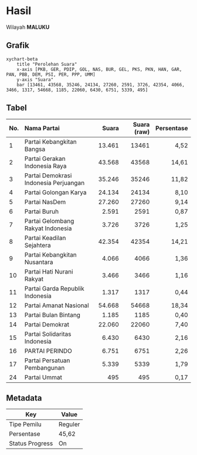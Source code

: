 # Hasil

Wilayah **MALUKU**

## Grafik

```mermaid
xychart-beta
    title "Perolehan Suara"
    x-axis [PKB, GER, PDIP, GOL, NAS, BUR, GEL, PKS, PKN, HAN, GAR, PAN, PBB, DEM, PSI, PER, PPP, UMM]
    y-axis "Suara"
    bar [13461, 43568, 35246, 24134, 27260, 2591, 3726, 42354, 4066, 3466, 1317, 54668, 1185, 22060, 6430, 6751, 5339, 495]
```

## Tabel

| No. | Nama Partai                           | Suara  | Suara (raw) | Persentase |
|:--- |:------------------------------------- | ------:| -----------:| ----------:|
| 1   | Partai Kebangkitan Bangsa             | 13.461 | 13461       | 4,52       |
| 2   | Partai Gerakan Indonesia Raya         | 43.568 | 43568       | 14,61      |
| 3   | Partai Demokrasi Indonesia Perjuangan | 35.246 | 35246       | 11,82      |
| 4   | Partai Golongan Karya                 | 24.134 | 24134       | 8,10       |
| 5   | Partai NasDem                         | 27.260 | 27260       | 9,14       |
| 6   | Partai Buruh                          | 2.591  | 2591        | 0,87       |
| 7   | Partai Gelombang Rakyat Indonesia     | 3.726  | 3726        | 1,25       |
| 8   | Partai Keadilan Sejahtera             | 42.354 | 42354       | 14,21      |
| 9   | Partai Kebangkitan Nusantara          | 4.066  | 4066        | 1,36       |
| 10  | Partai Hati Nurani Rakyat             | 3.466  | 3466        | 1,16       |
| 11  | Partai Garda Republik Indonesia       | 1.317  | 1317        | 0,44       |
| 12  | Partai Amanat Nasional                | 54.668 | 54668       | 18,34      |
| 13  | Partai Bulan Bintang                  | 1.185  | 1185        | 0,40       |
| 14  | Partai Demokrat                       | 22.060 | 22060       | 7,40       |
| 15  | Partai Solidaritas Indonesia          | 6.430  | 6430        | 2,16       |
| 16  | PARTAI PERINDO                        | 6.751  | 6751        | 2,26       |
| 17  | Partai Persatuan Pembangunan          | 5.339  | 5339        | 1,79       |
| 24  | Partai Ummat                          | 495    | 495         | 0,17       |


## Metadata

| Key             | Value   |
| --------------- | ------- |
| Tipe Pemilu     | Reguler |
| Persentase      | 45,62   |
| Status Progress | On      |



